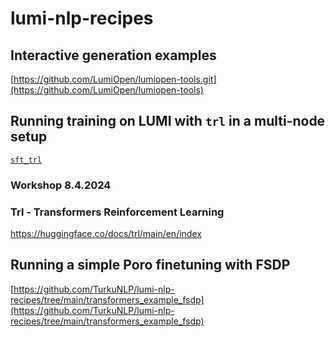 # lumi-nlp-recipes
## Interactive generation examples
[https://github.com/LumiOpen/lumiopen-tools.git](https://github.com/LumiOpen/lumiopen-tools)


## Running training on LUMI with `trl` in a multi-node setup

[`sft_trl`](./sft_trl/)

### Workshop 8.4.2024

### Trl - Transformers Reinforcement Learning
https://huggingface.co/docs/trl/main/en/index

## Running a simple Poro finetuning with FSDP
[https://github.com/TurkuNLP/lumi-nlp-recipes/tree/main/transformers_example_fsdp](https://github.com/TurkuNLP/lumi-nlp-recipes/tree/main/transformers_example_fsdp)
